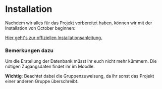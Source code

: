 # Installation

Nachdem wir alles für das Projekt vorbereitet haben, können wir mit der Installation von October beginnen:

[Hier geht's zur offiziellen Installationsanleitung.](https://octobercms.com/docs/setup/installation#wizard-installation)

### Bemerkungen dazu

Um die Erstellung der Datenbank müsst ihr euch nicht mehr kümmern. Die nötigen Zugangsdaten findet ihr im Moodle.

**Wichtig**: Beachtet dabei die Gruppenzuweisung, da ihr sonst das Projekt einer anderen Gruppe überschreibt.